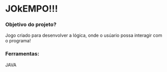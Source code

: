 # JOkEMPO!!!
### Objetivo do projeto?
Jogo criado para desenvolver a lógica, onde o usúario possa interagir com o programa!
### Ferramentas:
JAVA

